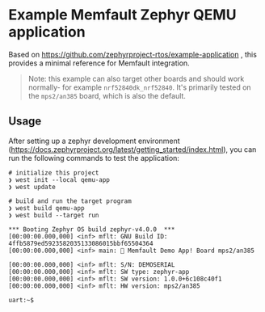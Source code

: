 # Example Memfault Zephyr QEMU application

Based on https://github.com/zephyrproject-rtos/example-application , this
provides a minimal reference for Memfault integration.

> Note: this example can also target other boards and should work normally- for
> example `nrf52840dk_nrf52840`. It's primarily tested on the `mps2/an385`
> board, which is also the default.

## Usage

After setting up a zephyr development environment
(https://docs.zephyrproject.org/latest/getting_started/index.html), you can run
the following commands to test the application:

```shell
# initialize this project
❯ west init --local qemu-app
❯ west update

# build and run the target program
❯ west build qemu-app
❯ west build --target run

*** Booting Zephyr OS build zephyr-v4.0.0  ***
[00:00:00.000,000] <inf> mflt: GNU Build ID: 4ffb5879ed5923582035133086015bbf65504364
[00:00:00.000,000] <inf> main: 👋 Memfault Demo App! Board mps2/an385

[00:00:00.000,000] <inf> mflt: S/N: DEMOSERIAL
[00:00:00.000,000] <inf> mflt: SW type: zephyr-app
[00:00:00.000,000] <inf> mflt: SW version: 1.0.0+6c108c40f1
[00:00:00.000,000] <inf> mflt: HW version: mps2/an385

uart:~$
```
